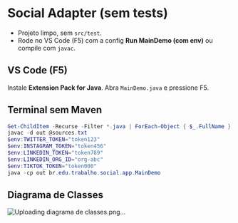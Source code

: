 # Social Adapter (sem tests)
- Projeto limpo, sem `src/test`.
- Rode no VS Code (F5) com a config **Run MainDemo (com env)** ou compile com `javac`.

## VS Code (F5)
Instale **Extension Pack for Java**. Abra `MainDemo.java` e pressione F5.

## Terminal sem Maven
```powershell
Get-ChildItem -Recurse -Filter *.java | ForEach-Object { $_.FullName } > sources.txt
javac -d out @sources.txt
$env:TWITTER_TOKEN="token123"
$env:INSTAGRAM_TOKEN="token456"
$env:LINKEDIN_TOKEN="token789"
$env:LINKEDIN_ORG_ID="org-abc"
$env:TIKTOK_TOKEN="token000"
java -cp out br.edu.trabalho.social.app.MainDemo
```
## Diagrama de Classes
![Uploading diagrama de classes.png…]()

